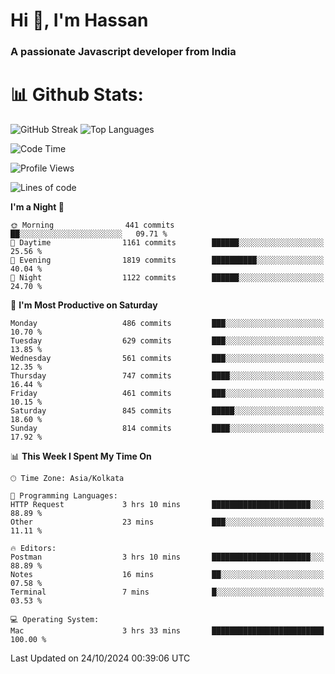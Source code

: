# Hi 👋, I'm Hassan
### A passionate Javascript developer from India


# 📊 Github Stats:
![GitHub Streak](https://github-readme-streak-stats.herokuapp.com/?user=codeblooded47&theme=dracula&hide_border=false)
![Top Languages](https://github-readme-stats.vercel.app/api/top-langs/?username=codeblooded47&layout=compact&theme=dracula)



<!--START_SECTION:waka-->
![Code Time](http://img.shields.io/badge/Code%20Time-853%20hrs%2023%20mins-blue)

![Profile Views](http://img.shields.io/badge/Profile%20Views-0-blue)

![Lines of code](https://img.shields.io/badge/From%20Hello%20World%20I%27ve%20Written-23.6%20million%20lines%20of%20code-blue)

**I'm a Night 🦉** 

```text
🌞 Morning                441 commits         ██░░░░░░░░░░░░░░░░░░░░░░░   09.71 % 
🌆 Daytime                1161 commits        ██████░░░░░░░░░░░░░░░░░░░   25.56 % 
🌃 Evening                1819 commits        ██████████░░░░░░░░░░░░░░░   40.04 % 
🌙 Night                  1122 commits        ██████░░░░░░░░░░░░░░░░░░░   24.70 % 
```
📅 **I'm Most Productive on Saturday** 

```text
Monday                   486 commits         ███░░░░░░░░░░░░░░░░░░░░░░   10.70 % 
Tuesday                  629 commits         ███░░░░░░░░░░░░░░░░░░░░░░   13.85 % 
Wednesday                561 commits         ███░░░░░░░░░░░░░░░░░░░░░░   12.35 % 
Thursday                 747 commits         ████░░░░░░░░░░░░░░░░░░░░░   16.44 % 
Friday                   461 commits         ███░░░░░░░░░░░░░░░░░░░░░░   10.15 % 
Saturday                 845 commits         █████░░░░░░░░░░░░░░░░░░░░   18.60 % 
Sunday                   814 commits         ████░░░░░░░░░░░░░░░░░░░░░   17.92 % 
```


📊 **This Week I Spent My Time On** 

```text
🕑︎ Time Zone: Asia/Kolkata

💬 Programming Languages: 
HTTP Request             3 hrs 10 mins       ██████████████████████░░░   88.89 % 
Other                    23 mins             ███░░░░░░░░░░░░░░░░░░░░░░   11.11 % 

🔥 Editors: 
Postman                  3 hrs 10 mins       ██████████████████████░░░   88.89 % 
Notes                    16 mins             ██░░░░░░░░░░░░░░░░░░░░░░░   07.58 % 
Terminal                 7 mins              █░░░░░░░░░░░░░░░░░░░░░░░░   03.53 % 

💻 Operating System: 
Mac                      3 hrs 33 mins       █████████████████████████   100.00 % 
```


 Last Updated on 24/10/2024 00:39:06 UTC
<!--END_SECTION:waka-->

